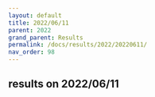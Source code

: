 ```yaml
---
layout: default
title: 2022/06/11
parent: 2022
grand_parent: Results
permalink: /docs/results/2022/20220611/
nav_order: 98
---
```


## results on 2022/06/11

